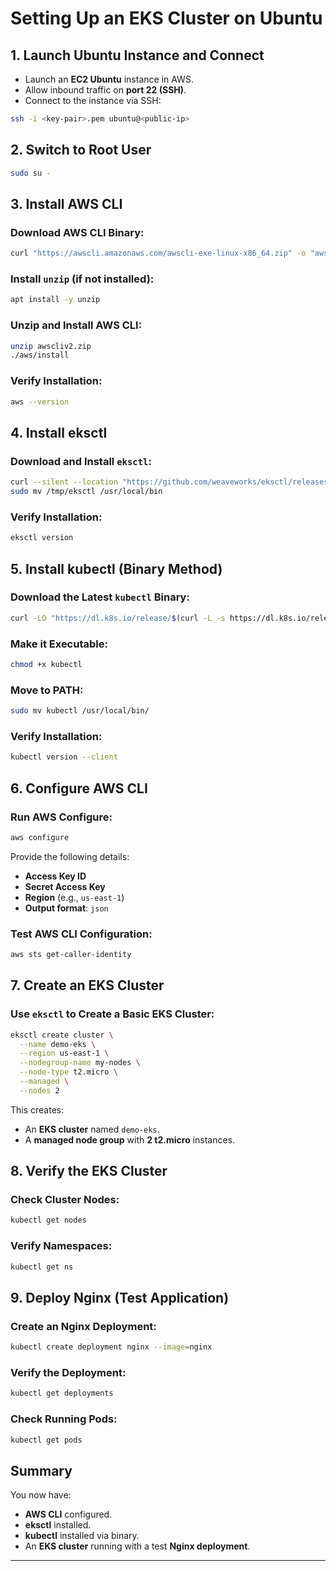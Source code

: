 # Setting Up an EKS Cluster on Ubuntu

## 1. Launch Ubuntu Instance and Connect
- Launch an **EC2 Ubuntu** instance in AWS.
- Allow inbound traffic on **port 22 (SSH)**.
- Connect to the instance via SSH:

```bash
ssh -i <key-pair>.pem ubuntu@<public-ip>
```

## 2. Switch to Root User
```bash
sudo su -
```

## 3. Install AWS CLI
### Download AWS CLI Binary:
```bash
curl "https://awscli.amazonaws.com/awscli-exe-linux-x86_64.zip" -o "awscliv2.zip"
```

### Install `unzip` (if not installed):
```bash
apt install -y unzip
```

### Unzip and Install AWS CLI:
```bash
unzip awscliv2.zip
./aws/install
```

### Verify Installation:
```bash
aws --version
```

## 4. Install eksctl
### Download and Install `eksctl`:
```bash
curl --silent --location "https://github.com/weaveworks/eksctl/releases/latest/download/eksctl_$(uname -s)_amd64.tar.gz" | tar xz -C /tmp
sudo mv /tmp/eksctl /usr/local/bin
```

### Verify Installation:
```bash
eksctl version
```

## 5. Install kubectl (Binary Method)
### Download the Latest `kubectl` Binary:
```bash
curl -LO "https://dl.k8s.io/release/$(curl -L -s https://dl.k8s.io/release/stable.txt)/bin/linux/amd64/kubectl"
```

### Make it Executable:
```bash
chmod +x kubectl
```

### Move to PATH:
```bash
sudo mv kubectl /usr/local/bin/
```

### Verify Installation:
```bash
kubectl version --client
```

## 6. Configure AWS CLI
### Run AWS Configure:
```bash
aws configure
```
Provide the following details:
- **Access Key ID**
- **Secret Access Key**
- **Region** (e.g., `us-east-1`)
- **Output format**: `json`

### Test AWS CLI Configuration:
```bash
aws sts get-caller-identity
```

## 7. Create an EKS Cluster
### Use `eksctl` to Create a Basic EKS Cluster:
```bash
eksctl create cluster \
  --name demo-eks \
  --region us-east-1 \
  --nodegroup-name my-nodes \
  --node-type t2.micro \
  --managed \
  --nodes 2
```

This creates:
- An **EKS cluster** named `demo-eks`.
- A **managed node group** with **2 t2.micro** instances.

## 8. Verify the EKS Cluster
### Check Cluster Nodes:
```bash
kubectl get nodes
```

### Verify Namespaces:
```bash
kubectl get ns
```

## 9. Deploy Nginx (Test Application)
### Create an Nginx Deployment:
```bash
kubectl create deployment nginx --image=nginx
```

### Verify the Deployment:
```bash
kubectl get deployments
```

### Check Running Pods:
```bash
kubectl get pods
```

## Summary
You now have:
- **AWS CLI** configured.
- **eksctl** installed.
- **kubectl** installed via binary.
- An **EKS cluster** running with a test **Nginx deployment**.

---
